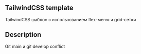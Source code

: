 ## TailwindCSS template
TailwindCSS шаблон с использованием flex-меню и grid-сетки

## Description
Git main и git develop conflict
